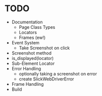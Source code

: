 TODO
====

 * Documentation
   * Page Class Types
   * Locators
   * Frames (ew!)
 * Event System
   * Take Screenshot on click
 * Screenshot method
 * is_displayed(locator)
 * Sub-Element Locator
 * Error Handling
   * optionally taking a screenshot on error
   * create SlickWebDriverError
 * Frame Handling
 * Build
